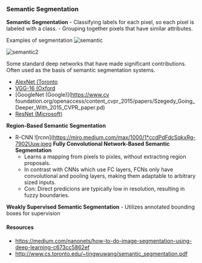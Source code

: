 ### Semantic Segmentation

**Semantic Segmentation**
    - Classifying labels for each pixel, so each pixel is labeled with a class.
    - Grouping together pixels that have similar attributes.
   
Examples of segmentation
![semantic](https://miro.medium.com/max/2000/1*MQCvfEbbA44fiZk5GoDvhA.png)

![semantic2](https://i.imgur.com/B7u8Rwz.png)

Some standard deep networks that have made significant contributions. Often used as the basis of semantic segmentation systems.
- [AlexNet (Toronto](https://papers.nips.cc/paper/4824-imagenet-classification-with-deep-convolutional-neural-networks.pdf)
- [VGG-16 (Oxford](https://arxiv.org/pdf/1409.1556.pdf)
- [GoogleNet (Google)](https://www.cv foundation.org/openaccess/content_cvpr_2015/papers/Szegedy_Going_Deeper_With_2015_CVPR_paper.pd)
- [ResNet (Microsoft)](https://www.cv-foundation.org/openaccess/content_cvpr_2016/papers/He_Deep_Residual_Learning_CVPR_2016_paper.pdf)

**Region-Based Semantic Segmentation**
 - R-CNN
 ![rcnn](https://miro.medium.com/max/1000/1*ccdPdFdcSqkxRg-7902Uuw.jpeg
**Fully Convolutional Network-Based Semantic Segmentation**
    - Learns a mapping from pixels to pixles, without extracting region proposals.
    - In contrast with CNNs which use FC layers, FCNs only have convolutional and pooling layers, making them adaptable to arbitrary sized inputs.
    - Con: Direct predicions are typically low in resolution, resulting in fuzzy boundaries.

**Weakly Supervised Semantic Segmentation**
    - Utilizes annotated bounding boxes for supervision


#### Resources
- https://medium.com/nanonets/how-to-do-image-segmentation-using-deep-learning-c673cc5862ef
- http://www.cs.toronto.edu/~tingwuwang/semantic_segmentation.pdf
<!--stackedit_data:
eyJoaXN0b3J5IjpbLTE3MDIxNDQ5MzVdfQ==
-->